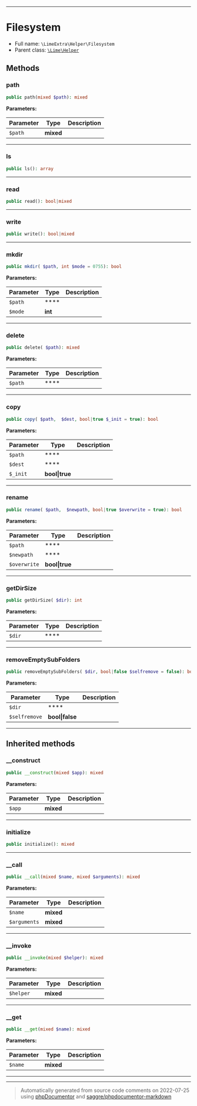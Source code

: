 ***

# Filesystem





* Full name: `\LimeExtra\Helper\Filesystem`
* Parent class: [`\Lime\Helper`](../../Lime/Helper.md)




## Methods


### path



```php
public path(mixed $path): mixed
```








**Parameters:**

| Parameter | Type | Description |
|-----------|------|-------------|
| `$path` | **mixed** |  |




***

### ls



```php
public ls(): array
```











***

### read



```php
public read(): bool|mixed
```











***

### write



```php
public write(): bool|mixed
```











***

### mkdir



```php
public mkdir( $path, int $mode = 0755): bool
```








**Parameters:**

| Parameter | Type | Description |
|-----------|------|-------------|
| `$path` | **** |  |
| `$mode` | **int** |  |




***

### delete



```php
public delete( $path): mixed
```








**Parameters:**

| Parameter | Type | Description |
|-----------|------|-------------|
| `$path` | **** |  |




***

### copy



```php
public copy( $path,  $dest, bool|true $_init = true): bool
```








**Parameters:**

| Parameter | Type | Description |
|-----------|------|-------------|
| `$path` | **** |  |
| `$dest` | **** |  |
| `$_init` | **bool&#124;true** |  |




***

### rename



```php
public rename( $path,  $newpath, bool|true $overwrite = true): bool
```








**Parameters:**

| Parameter | Type | Description |
|-----------|------|-------------|
| `$path` | **** |  |
| `$newpath` | **** |  |
| `$overwrite` | **bool&#124;true** |  |




***

### getDirSize



```php
public getDirSize( $dir): int
```








**Parameters:**

| Parameter | Type | Description |
|-----------|------|-------------|
| `$dir` | **** |  |




***

### removeEmptySubFolders



```php
public removeEmptySubFolders( $dir, bool|false $selfremove = false): bool
```








**Parameters:**

| Parameter | Type | Description |
|-----------|------|-------------|
| `$dir` | **** |  |
| `$selfremove` | **bool&#124;false** |  |




***


## Inherited methods


### __construct



```php
public __construct(mixed $app): mixed
```








**Parameters:**

| Parameter | Type | Description |
|-----------|------|-------------|
| `$app` | **mixed** |  |




***

### initialize



```php
public initialize(): mixed
```











***

### __call



```php
public __call(mixed $name, mixed $arguments): mixed
```








**Parameters:**

| Parameter | Type | Description |
|-----------|------|-------------|
| `$name` | **mixed** |  |
| `$arguments` | **mixed** |  |




***

### __invoke



```php
public __invoke(mixed $helper): mixed
```








**Parameters:**

| Parameter | Type | Description |
|-----------|------|-------------|
| `$helper` | **mixed** |  |




***

### __get



```php
public __get(mixed $name): mixed
```








**Parameters:**

| Parameter | Type | Description |
|-----------|------|-------------|
| `$name` | **mixed** |  |




***


***
> Automatically generated from source code comments on 2022-07-25 using [phpDocumentor](http://www.phpdoc.org/) and [saggre/phpdocumentor-markdown](https://github.com/Saggre/phpDocumentor-markdown)
